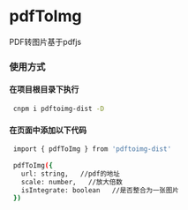 # pdfToImg
PDF转图片基于pdfjs

### 使用方式

#### 在项目根目录下执行

 ```bash
  cnpm i pdftoimg-dist -D
  ```



#### 在页面中添加以下代码

 ```bash
  import { pdfToImg } from 'pdftoimg-dist'
  
  pdfToImg({
    url: string,   //pdf的地址 
    scale: number,   //放大倍数
    isIntegrate: boolean   //是否整合为一张图片
  })
  



